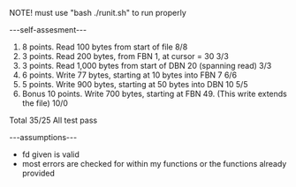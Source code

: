 NOTE!
must use "bash ./runit.sh" to run properly

---self-assesment---
1. 8 points. Read 100 bytes from start of file                                                  8/8
2. 3 points. Read 200 bytes, from FBN 1, at cursor = 30                                         3/3
3. 3 points. Read 1,000 bytes from start of DBN 20 (spanning read)                              3/3
4. 6 points. Write 77 bytes, starting at 10 bytes into FBN 7                                    6/6
5. 5 points. Write 900 bytes, starting at 50 bytes into DBN 10                                  5/5
6. Bonus 10 points. Write 700 bytes, starting at FBN 49. (This write extends the file)          10/0

Total                                                                                           35/25
All test pass

---assumptions---
- fd given is valid
- most errors are checked for within my functions or the functions already provided
